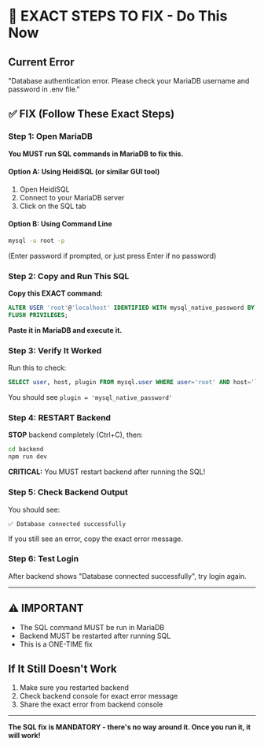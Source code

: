 # 🔴 EXACT STEPS TO FIX - Do This Now

## Current Error
"Database authentication error. Please check your MariaDB username and password in .env file."

## ✅ FIX (Follow These Exact Steps)

### Step 1: Open MariaDB

**You MUST run SQL commands in MariaDB to fix this.**

#### Option A: Using HeidiSQL (or similar GUI tool)
1. Open HeidiSQL
2. Connect to your MariaDB server
3. Click on the SQL tab

#### Option B: Using Command Line
```bash
mysql -u root -p
```
(Enter password if prompted, or just press Enter if no password)

### Step 2: Copy and Run This SQL

**Copy this EXACT command:**

```sql
ALTER USER 'root'@'localhost' IDENTIFIED WITH mysql_native_password BY '';
FLUSH PRIVILEGES;
```

**Paste it in MariaDB and execute it.**

### Step 3: Verify It Worked

Run this to check:
```sql
SELECT user, host, plugin FROM mysql.user WHERE user='root' AND host='localhost';
```

You should see `plugin = 'mysql_native_password'`

### Step 4: RESTART Backend

**STOP** backend completely (Ctrl+C), then:

```bash
cd backend
npm run dev
```

**CRITICAL:** You MUST restart backend after running the SQL!

### Step 5: Check Backend Output

You should see:
```
✅ Database connected successfully
```

If you still see an error, copy the exact error message.

### Step 6: Test Login

After backend shows "Database connected successfully", try login again.

---

## ⚠️ IMPORTANT

- The SQL command MUST be run in MariaDB
- Backend MUST be restarted after running SQL
- This is a ONE-TIME fix

## If It Still Doesn't Work

1. Make sure you restarted backend
2. Check backend console for exact error message
3. Share the exact error from backend console

---

**The SQL fix is MANDATORY - there's no way around it. Once you run it, it will work!**

